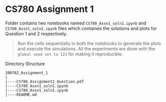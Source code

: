 # CS780 Assignment 1

Folder contains two notebooks named `CS780_Assn1_soln1.ipynb` and `CS780_Assn1_soln2.ipynb` files which containes the solutions and plots for Question 1 and 2 respectively. 

> Run the cells sequentially in both the notebooks to generate the plots and execute the simulations. All the experiments are done with the `global seed set to 123` for making it reproducible. 

Directory Structure
```
200762_Assignment_1
|
|----CS780_Assignment1_Question.pdf
|----CS780_Assn1_soln1.ipynb
|----CS780_Assn1_soln2.ipynb
|----README.md
```